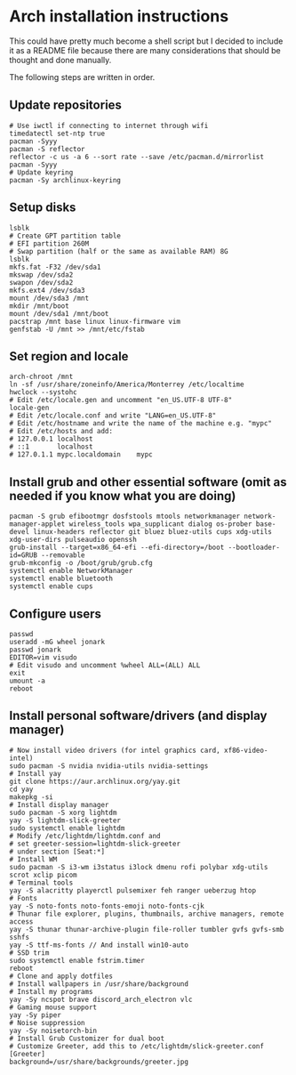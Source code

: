 # Arch installation instructions

This could have pretty much become a shell script but I decided to include it as a README file because there are many considerations that should be thought and done manually.

The following steps are written in order.

## Update repositories

```shell
# Use iwctl if connecting to internet through wifi
timedatectl set-ntp true
pacman -Syyy
pacman -S reflector
reflector -c us -a 6 --sort rate --save /etc/pacman.d/mirrorlist
pacman -Syyy
# Update keyring
pacman -Sy archlinux-keyring
```

## Setup disks

```shell
lsblk
# Create GPT partition table
# EFI partition 260M
# Swap partition (half or the same as available RAM) 8G
lsblk
mkfs.fat -F32 /dev/sda1
mkswap /dev/sda2
swapon /dev/sda2
mkfs.ext4 /dev/sda3
mount /dev/sda3 /mnt
mkdir /mnt/boot
mount /dev/sda1 /mnt/boot
pacstrap /mnt base linux linux-firmware vim
genfstab -U /mnt >> /mnt/etc/fstab

```

## Set region and locale

```shell
arch-chroot /mnt
ln -sf /usr/share/zoneinfo/America/Monterrey /etc/localtime
hwclock --systohc
# Edit /etc/locale.gen and uncomment "en_US.UTF-8 UTF-8"
locale-gen
# Edit /etc/locale.conf and write "LANG=en_US.UTF-8"
# Edit /etc/hostname and write the name of the machine e.g. "mypc"
# Edit /etc/hosts and add:
# 127.0.0.1	localhost
# ::1		localhost
# 127.0.1.1	mypc.localdomain	mypc
```

## Install grub and other essential software (omit as needed if you know what you are doing)

```shell
pacman -S grub efibootmgr dosfstools mtools networkmanager network-manager-applet wireless_tools wpa_supplicant dialog os-prober base-devel linux-headers reflector git bluez bluez-utils cups xdg-utils xdg-user-dirs pulseaudio openssh
grub-install --target=x86_64-efi --efi-directory=/boot --bootloader-id=GRUB --removable
grub-mkconfig -o /boot/grub/grub.cfg
systemctl enable NetworkManager
systemctl enable bluetooth
systemctl enable cups
```

## Configure users

```shell
passwd
useradd -mG wheel jonark
passwd jonark
EDITOR=vim visudo
# Edit visudo and uncomment %wheel ALL=(ALL) ALL
exit
umount -a
reboot
```

## Install personal software/drivers (and display manager)

```shell
# Now install video drivers (for intel graphics card, xf86-video-intel)
sudo pacman -S nvidia nvidia-utils nvidia-settings
# Install yay
git clone https://aur.archlinux.org/yay.git
cd yay
makepkg -si
# Install display manager
sudo pacman -S xorg lightdm
yay -S lightdm-slick-greeter
sudo systemctl enable lightdm
# Modify /etc/lightdm/lightdm.conf and
# set greeter-session=lightdm-slick-greeter
# under section [Seat:*]
# Install WM
sudo pacman -S i3-wm i3status i3lock dmenu rofi polybar xdg-utils scrot xclip picom 
# Terminal tools
yay -S alacritty playerctl pulsemixer feh ranger ueberzug htop
# Fonts
yay -S noto-fonts noto-fonts-emoji noto-fonts-cjk
# Thunar file explorer, plugins, thumbnails, archive managers, remote access
yay -S thunar thunar-archive-plugin file-roller tumbler gvfs gvfs-smb sshfs
yay -S ttf-ms-fonts // And install win10-auto
# SSD trim
sudo systemctl enable fstrim.timer
reboot
# Clone and apply dotfiles
# Install wallpapers in /usr/share/background
# Install my programs
yay -Sy ncspot brave discord_arch_electron vlc
# Gaming mouse support
yay -Sy piper
# Noise suppression
yay -Sy noisetorch-bin
# Install Grub Customizer for dual boot
# Customize Greeter, add this to /etc/lightdm/slick-greeter.conf
[Greeter]
background=/usr/share/backgrounds/greeter.jpg

```
